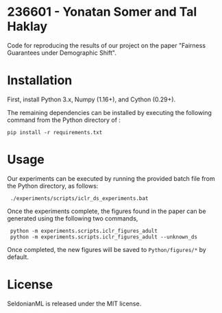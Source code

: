 # 236601 - Yonatan Somer and Tal Haklay

Code for reproducing the results of our project on the paper "Fairness Guarantees under Demographic Shift".

# Installation

First, install Python 3.x, Numpy (1.16+), and Cython (0.29+).

The remaining dependencies can be installed by executing the following command from the Python directory of : 

	pip install -r requirements.txt

# Usage

Our experiments can be executed by running the provided batch file from the Python directory, as follows:

     ./experiments/scripts/iclr_ds_experiments.bat
     
Once the experiments complete, the figures found in the paper can be generated using the following two commands, 

     python -m experiments.scripts.iclr_figures_adult
     python -m experiments.scripts.iclr_figures_adult --unknown_ds
    
Once completed, the new figures will be saved to `Python/figures/*` by default.

# License

SeldonianML is released under the MIT license.
